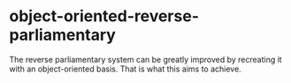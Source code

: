 # object-oriented-reverse-parliamentary
The reverse parliamentary system can be greatly improved by recreating it with an object-oriented basis. That is what this aims to achieve.
